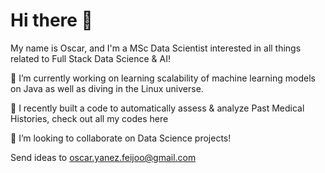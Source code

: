 # Hi there 👋
My name is Oscar, and I'm a MSc Data Scientist interested in all things related to Full Stack Data Science & AI!

🔭 I’m currently working on learning scalability of machine learning models on 
 Java as well as diving in the Linux universe.

🌱 I recently built a code to automatically assess & analyze Past Medical Histories, check out all my codes here

👯 I’m looking to collaborate on Data Science projects!

Send ideas to oscar.yanez.feijoo@gmail.com
